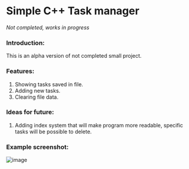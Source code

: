 
# Simple C++ Task manager
   *Not completed, works in progress* 

### Introduction:
   This is an alpha version of not completed small project.
   

### Features:
  1. Showing tasks saved in file.
  2. Adding new tasks.
  3. Clearing file data.

### Ideas for future:
  1. Adding index system that will make program more readable, specific tasks will be possible to delete.
  
### Example screenshot:

![image](https://user-images.githubusercontent.com/88060437/197901228-3dc2a167-f59f-4547-a1fe-31760a8c312c.png)

